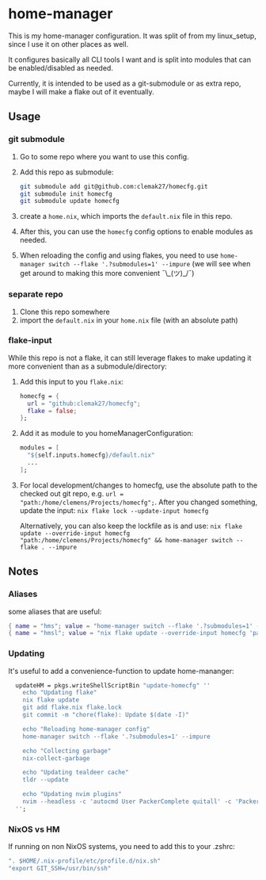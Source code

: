 # home-manager

This is my home-manager configuration. It was split of from my linux_setup,
since I use it on other places as well.

It configures basically all CLI tools I want and is split into modules that can be
enabled/disabled as needed.

Currently, it is intended to be used as a git-submodule or as extra repo,
maybe I will make a flake out of it eventually.

## Usage

### git submodule

1. Go to some repo where you want to use this config.
2. Add this repo as submodule:

   ```sh
   git submodule add git@github.com:clemak27/homecfg.git
   git submodule init homecfg
   git submodule update homecfg
   ```

3. create a `home.nix`, which imports the `default.nix` file in this repo.
4. After this, you can use the `homecfg` config options to enable modules as needed.
5. When reloading the config and using flakes, you need to use
   `home-manager switch --flake '.?submodules=1' --impure`
   (we will see when get around to making this more convenient ¯\\\_(ツ)_/¯)

### separate repo

1. Clone this repo somewhere
2. import the `default.nix` in your `home.nix` file (with an absolute path)

### flake-input

While this repo is not a flake, it can still leverage flakes to make updating
it more convenient than as a submodule/directory:

1. Add this input to you `flake.nix`:

   ```nix
   homecfg = {
     url = "github:clemak27/homecfg";
     flake = false;
   };
   ```

2. Add it as module to you homeManagerConfiguration:

   ```nix
   modules = [
     "${self.inputs.homecfg}/default.nix"
     ...
   ];
   ```

3. For local development/changes to homecfg, use the absolute path to
   the checked out git repo, e.g. `url = "path:/home/clemens/Projects/homecfg";`.
   After you changed something, update the input:
   `nix flake lock --update-input homecfg`

   Alternatively, you can also keep the lockfile as is and use:
   `nix flake update --override-input
   homecfg "path:/home/clemens/Projects/homecfg" &&
   home-manager switch --flake . --impure`

## Notes

### Aliases

some aliases that are useful:

```nix
{ name = "hms"; value = "home-manager switch --flake '.?submodules=1' --impure"; }
{ name = "hmsl"; value = "nix flake update --override-input homecfg 'path:/home/clemens/Projects/homecfg' && home-manager switch --flake '.?submodules=1' --impure && git restore flake.lock"; }
```

### Updating

It's useful to add a convenience-function to update home-mananger:

```nix
  updateHM = pkgs.writeShellScriptBin "update-homecfg" ''
    echo "Updating flake"
    nix flake update
    git add flake.nix flake.lock
    git commit -m "chore(flake): Update $(date -I)"

    echo "Reloading home-manager config"
    home-manager switch --flake '.?submodules=1' --impure

    echo "Collecting garbage"
    nix-collect-garbage

    echo "Updating tealdeer cache"
    tldr --update

    echo "Updating nvim plugins"
    nvim --headless -c 'autocmd User PackerComplete quitall' -c 'PackerSync'
  '';
```

### NixOS vs HM

If running on non NixOS systems, you need to add this to your .zshrc:

```nix
". $HOME/.nix-profile/etc/profile.d/nix.sh"
"export GIT_SSH=/usr/bin/ssh"
```
